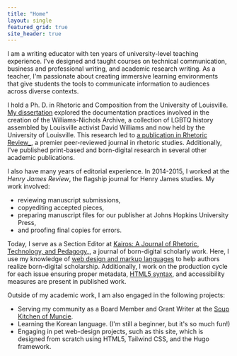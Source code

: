 ```yaml
---
title: "Home"
layout: single
featured_grid: true
site_header: true
---
```

I am a writing educator with ten years of university-level teaching experience. I've designed and taught courses on technical communication, business and professional writing, and academic research writing. As a teacher, I'm passionate about creating immersive learning environments that give students the tools to communicate information to audiences across diverse contexts.

I hold a Ph. D. in Rhetoric and Composition from the University of Louisville. [My dissertation](http://localhost:1313/research/dissertation) explored the documentation practices involved in the creation of the Williams-Nichols Archive, a collection of LGBTQ history assembled by Louisville activist David Williams and now held by the University of Louisville. This research led to [a publication in Rhetoric Review_](http://localhost:1313/research/disidentification-and-documentation), a premier peer-reviewed journal in rhetoric studies. Additionally, I've published print-based and born-digital research in several other academic publications.

I also have many years of editorial experience. In 2014-2015, I worked at the _Henry James Review_, the flagship journal for Henry James studies. My work involved:

- reviewing manuscript submissions,
- copyediting accepted pieces,
- preparing manuscript files for our publisher at Johns Hopkins University Press,
- and proofing final copies for errors.

Today, I serve as a Section Editor at [Kairos: A Journal of Rhetoric, Technology, and Pedagogy](https://kairos.technorhetoric.net/)_, a journal of born-digital scholarly work. Here, I use my knowledge of [web design and markup languages](http://localhost:1313/skills/web-design) to help authors realize born-digital scholarship. Additionally, I work on the production cycle for each issue ensuring proper metadata, [HTML5 syntax](http://localhost:1313/skills/html5-/-css), and accessibility measures are present in published work.

Outside of my academic work, I am also engaged in the following projects:

- Serving my community as a Board Member and Grant Writer at the [Soup Kitchen of Muncie](https://soupkitchenofmuncie.org/).
- Learning the Korean language. (I'm still a beginner, but it's so much fun!)
- Engaging in pet web-design projects, such as this site, which is designed from scratch using HTML5, Tailwind CSS, and the Hugo framework. 
